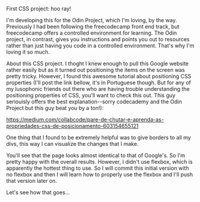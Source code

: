 First CSS project: hoo ray! 

I'm developing this for the Odin Project, which I'm loving, by the way. Previously I had been following the freecodecamp front end track, but freecodecamp offers a controlled environment for learning. The Odin project, in contrast, gives you instructions and points you out to resources rather than just having you code in a controlled environment. That's why I'm loving it so much. 

About this CSS project. I thoght I knew enough to pull this Google website rather easily but as it turned out positioning the items on the screen was pretty tricky. However, I found this awesome tutorial about positioning CSS properties (I'll post the link bellow, it's in Portuguese though. But for any of my lusophonic friends out there who are having trouble understanding the positioning properties of CSS, you'll want to check this out. This guy seriouisly offers the best explanation--sorry codecademy and the Odin Project but this guy beat you by a ton!):

https://medium.com/collabcode/pare-de-chutar-e-aprenda-as-propriedades-css-de-posicionamento-603154655121

One thing that I found to be extremely helpful was to give borders to all my divs, this way I can visualize the changes that I make. 

You'll see that the page looks almost identical to that of Google's. So I'm pretty happy with the overall results. However, I didn't use flexbox, which is apparently the hottest thing to use. So I will commit this initial version with no flexbox and then I will learn how to properly use the flexbox and I'll push that version later on. 

Let's see how that goes... 
